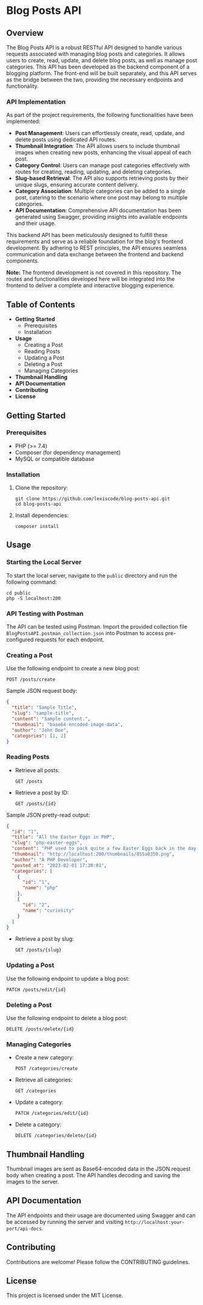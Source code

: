 # Blog Posts API

## Overview
The Blog Posts API is a robust RESTful API designed to handle various requests associated with managing blog posts and categories. It allows users to create, read, update, and delete blog posts, as well as manage post categories. This API has been developed as the backend component of a blogging platform. The front-end will be built separately, and this API serves as the bridge between the two, providing the necessary endpoints and functionality.

### API Implementation
As part of the project requirements, the following functionalities have been implemented:

- **Post Management**: Users can effortlessly create, read, update, and delete posts using dedicated API routes.
- **Thumbnail Integration**: The API allows users to include thumbnail images when creating new posts, enhancing the visual appeal of each post.
- **Category Control**: Users can manage post categories effectively with routes for creating, reading, updating, and deleting categories.
- **Slug-based Retrieval**: The API also supports retrieving posts by their unique slugs, ensuring accurate content delivery.
- **Category Association**: Multiple categories can be added to a single post, catering to the scenario where one post may belong to multiple categories.
- **API Documentation**: Comprehensive API documentation has been generated using Swagger, providing insights into available endpoints and their usage.

This backend API has been meticulously designed to fulfill these requirements and serve as a reliable foundation for the blog's frontend development. By adhering to REST principles, the API ensures seamless communication and data exchange between the frontend and backend components.

**Note:** The frontend development is not covered in this repository. The routes and functionalities developed here will be integrated into the frontend to deliver a complete and interactive blogging experience.

## Table of Contents
- **Getting Started**
  - Prerequisites
  - Installation
- **Usage**
  - Creating a Post
  - Reading Posts
  - Updating a Post
  - Deleting a Post
  - Managing Categories
- **Thumbnail Handling**
- **API Documentation**
- **Contributing**
- **License**

## Getting Started

### Prerequisites
- PHP (>= 7.4)
- Composer (for dependency management)
- MySQL or compatible database

### Installation
1. Clone the repository:
   ```
   git clone https://github.com/lexiscode/blog-posts-api.git
   cd blog-posts-api
   ```

2. Install dependencies:
   ```
   composer install
   ```

## Usage

### Starting the Local Server
To start the local server, navigate to the `public` directory and run the following command:
```
cd public
php -S localhost:200
```

### API Testing with Postman
The API can be tested using Postman. Import the provided collection file `BlogPostsAPI.postman_collection.json` into Postman to access pre-configured requests for each endpoint.

### Creating a Post
Use the following endpoint to create a new blog post:
```
POST /posts/create
```

Sample JSON request body:
```json
{
  "title": "Sample Title",
  "slug": "sample-title",
  "content": "Sample content.",
  "thumbnail": "base64-encoded-image-data",
  "author": "John Doe",
  "categories": [1, 2]
}

```

### Reading Posts
- Retrieve all posts:
  ```
  GET /posts
  ```

- Retrieve a post by ID:
  ```
  GET /posts/{id}
  ```

Sample JSON pretty-read output:

```json
{
  "id": "1",
  "title": "All the Easter Eggs in PHP",
  "slug": "php-easter-eggs",
  "content": "PHP used to pack quite a few Easter Eggs back in the day. Until PHP 5.5, calling a URL with a special string returned various bits of PHP information and images such as the PHP logo, credits, Zend Engine logo, and a quirky PHP Easter Egg logo.",
  "thumbnail": "http://localhost:200/thumbnails/855a0350.png",
  "author": "A PHP Developer",
  "posted_at": "2023-02-01 17:30:01",
  "categories": [
    {
      "id": "1",
      "name": "php"
    },
    {
      "id": "2",
      "name": "curiosity"
    }
  ]
}

```

- Retrieve a post by slug:
  ```
  GET /posts/{slug}
  ```

### Updating a Post
Use the following endpoint to update a blog post:
```
PATCH /posts/edit/{id}
```

### Deleting a Post
Use the following endpoint to delete a blog post:
```
DELETE /posts/delete/{id}
```

### Managing Categories
- Create a new category:
  ```
  POST /categories/create
  ```

- Retrieve all categories:
  ```
  GET /categories
  ```

- Update a category:
  ```
  PATCH /categories/edit/{id}
  ```

- Delete a category:
  ```
  DELETE /categories/delete/{id}
  ```

## Thumbnail Handling
Thumbnail images are sent as Base64-encoded data in the JSON request body when creating a post. The API handles decoding and saving the images to the server.

## API Documentation
The API endpoints and their usage are documented using Swagger and can be accessed by running the server and visiting `http://localhost:your-port/api-docs`.

## Contributing
Contributions are welcome! Please follow the CONTRIBUTING guidelines.

## License
This project is licensed under the MIT License.




